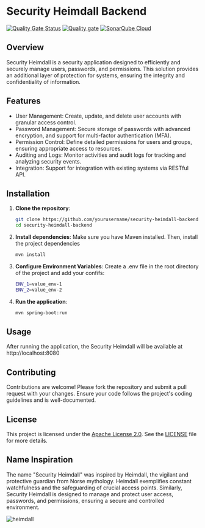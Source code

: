 # Security Heimdall Backend

[![Quality Gate Status](https://sonarcloud.io/api/project_badges/measure?project=marco-quicula_security-heimdall-backend&metric=alert_status)](https://sonarcloud.io/summary/new_code?id=marco-quicula_security-heimdall-backend)
[![Quality gate](https://sonarcloud.io/api/project_badges/quality_gate?project=marco-quicula_security-heimdall-backend)](https://sonarcloud.io/summary/new_code?id=marco-quicula_security-heimdall-backend)
[![SonarQube Cloud](https://sonarcloud.io/images/project_badges/sonarcloud-highlight.svg)](https://sonarcloud.io/summary/new_code?id=marco-quicula_security-heimdall-backend)

## Overview
Security Heimdall is a security application designed to efficiently and securely manage users, passwords, and permissions. This solution provides an additional layer of protection for systems, ensuring the integrity and confidentiality of information.

## Features
- User Management: Create, update, and delete user accounts with granular access control.
- Password Management: Secure storage of passwords with advanced encryption, and support for multi-factor authentication (MFA).
- Permission Control: Define detailed permissions for users and groups, ensuring appropriate access to resources.
- Auditing and Logs: Monitor activities and audit logs for tracking and analyzing security events.
- Integration: Support for integration with existing systems via RESTful API.

## Installation
1. **Clone the repository**:
   
   ```bash
   git clone https://github.com/yourusername/security-heimdall-backend.git
   cd security-heimdall-backend

2. **Install dependencies**:
   Make sure you have Maven installed. Then, install the project dependencies
   
   ```bash
   mvn install

3. **Configure Environment Variables**:
   Create a .env file in the root directory of the project and add your confifs:
   
   ```bash
   ENV_1=value_env-1
   ENV_2=value_env-2

4. **Run the application**:
   
   ```bash   
   mvn spring-boot:run

## Usage
After running the application, the Security Heimdall will be available at http://localhost:8080

## Contributing
Contributions are welcome! Please fork the repository and submit a pull request with your changes. Ensure your code follows the project's coding guidelines and is well-documented.

## License
This project is licensed under the [Apache License 2.0](https://www.apache.org/licenses/LICENSE-2.0). See the [LICENSE](./LICENSE) file for more details.

## Name Inspiration
The name "Security Heimdall" was inspired by Heimdall, the vigilant and protective guardian from Norse mythology. Heimdall exemplifies constant watchfulness and the safeguarding of crucial access points. Similarly, Security Heimdall is designed to manage and protect user access, passwords, and permissions, ensuring a secure and controlled environment.

![heimdall](https://github.com/user-attachments/assets/6afa1500-f900-42a4-bac9-af160716a0e8)
